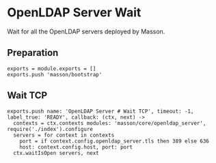 
# OpenLDAP Server Wait

Wait for all the OpenLDAP servers deployed by Masson.

## Preparation

    exports = module.exports = []
    exports.push 'masson/bootstrap'

## Wait TCP

    exports.push name: 'OpenLDAP Server # Wait TCP', timeout: -1, label_true: 'READY', callback: (ctx, next) ->
      contexts = ctx.contexts modules: 'masson/core/openldap_server', require('./index').configure
      servers = for context in contexts
        port = if context.config.openldap_server.tls then 389 else 636
        host: context.config.host, port: port
      ctx.waitIsOpen servers, next

